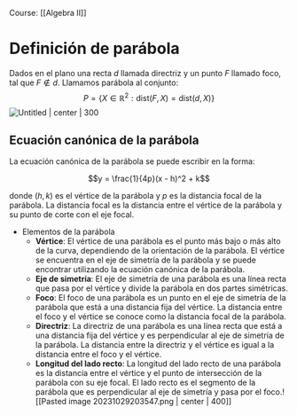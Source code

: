 Course: [[Algebra II]]


# Definición de parábola
Dados en el plano una recta $d$ llamada directriz y un punto $F$ llamado foco, tal que $F\notin d$. Llamamos parábola al conjunto: $$P=\{X\in \mathbb{R}^2:\text{dist}(F,X)=\text{dist}(d,X)\}$$![Untitled | center | 300](Images/Parábola%20en%20R2/Untitled%201.png)

## Ecuación canónica de la parábola
La ecuación canónica de la parábola se puede escribir en la forma:

$$y = \frac{1}{4p}(x - h)^2 + k$$

donde $(h,k)$ es el vértice de la parábola y $p$ es la distancia focal de la parábola. La distancia focal es la distancia entre el vértice de la parábola y su punto de corte con el eje focal.


- Elementos de la parábola
	- **Vértice**: El vértice de una parábola es el punto más bajo o más alto de la curva, dependiendo de la orientación de la parábola. El vértice se encuentra en el eje de simetría de la parábola y se puede encontrar utilizando la ecuación canónica de la parábola.
	- **Eje de simetría**: El eje de simetría de una parábola es una línea recta que pasa por el vértice y divide la parábola en dos partes simétricas.
	- **Foco**: El foco de una parábola es un punto en el eje de simetría de la parábola que está a una distancia fija del vértice. La distancia entre el foco y el vértice se conoce como la distancia focal de la parábola.
	- **Directriz**: La directriz de una parábola es una línea recta que está a una distancia fija del vértice y es perpendicular al eje de simetría de la parábola. La distancia entre la directriz y el vértice es igual a la distancia entre el foco y el vértice.
	- **Longitud del lado recto**: La longitud del lado recto de una parábola es la distancia entre el vértice y el punto de intersección de la parábola con su eje focal. El lado recto es el segmento de la parábola que es perpendicular al eje de simetría y pasa por el foco.![[Pasted image 20231029203547.png | center | 400]]